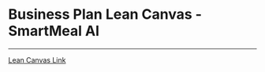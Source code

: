 # Business Plan Lean Canvas - SmartMeal AI 
***

[Lean Canvas Link](https://docs.google.com/presentation/d/1D0y5saob5KOL9foiRweJAkWNFfXo0G9iJMvsu91Z6uU/edit?usp=sharing)
